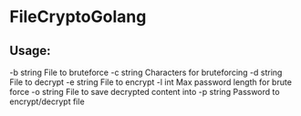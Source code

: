 # FileCryptoGolang

## Usage:
  -b string
    	File to bruteforce
  -c string
    	Characters for bruteforcing
  -d string
    	File to decrypt
  -e string
    	File to encrypt
  -l int
    	Max password length for brute force
  -o string
    	File to save decrypted content into
  -p string
    	Password to encrypt/decrypt file
